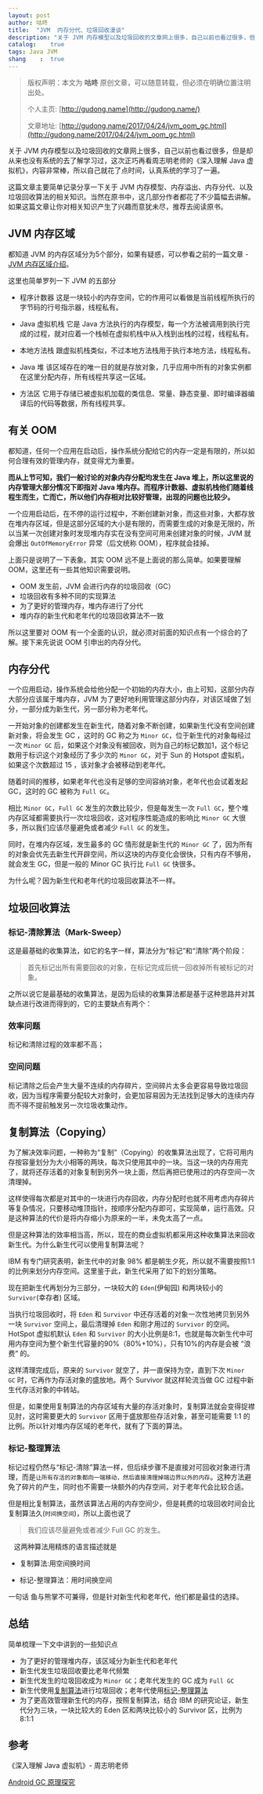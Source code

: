 ```yaml
---
layout: post
author: 咕咚
title:  "JVM  内存分代、垃圾回收漫谈"
description: "关于 JVM 内存模型以及垃圾回收的文章网上很多，自己以前也看过很多，但是却从来也没有系统的去了解学习过，这次正巧再看周志明老师的《深入理解 Java 虚拟机》，内容非常棒，所以自己就花了点时间，认真系统的学习了一遍。"
catalog:    true
tags: Java JVM
shang    :  true
---
```



> 版权声明：本文为 **咕咚** 原创文章，可以随意转载，但必须在明确位置注明出处。
>
> 个人主页: [http://gudong.name](http://gudong.name/)
>
> 文章地址: [http://gudong.name/2017/04/24/jvm_oom_gc.html](http://gudong.name/2017/04/24/jvm_oom_gc.html)

关于 JVM 内存模型以及垃圾回收的文章网上很多，自己以前也看过很多，但是却从来也没有系统的去了解学习过，这次正巧再看周志明老师的《深入理解 Java 虚拟机》，内容非常棒，所以自己就花了点时间，认真系统的学习了一遍。

这篇文章主要简单记录分享一下关于 JVM 内存模型、内存溢出、内存分代、以及垃圾回收算法的相关知识。当然在原书中，这几部分作者都花了不少篇幅去讲解。如果这篇文章让你对相关知识产生了兴趣而意犹未尽，推荐去阅读原书。

## JVM 内存区域

都知道 JVM 的内存区域分为5个部分，如果有疑惑，可以参看之前的一篇文章 - [JVM 内存区域介绍](http://www.jianshu.com/p/c0349601a75c)。

这里也简单罗列一下 JVM 的五部分

- 程序计数器 
这是一块较小的内存空间，它的作用可以看做是当前线程所执行的字节码的行号指示器，线程私有。

- Java 虚拟机栈
它是 Java 方法执行的内存模型，每一个方法被调用到执行完成的过程，就对应着一个栈帧在虚拟机栈中从入栈到出栈的过程，线程私有。

- 本地方法栈
跟虚拟机栈类似，不过本地方法栈用于执行本地方法，线程私有。

- Java 堆
该区域存在的唯一目的就是存放对象，几乎应用中所有的对象实例都在这里分配内存，所有线程共享这一区域。

- 方法区
它用于存储已被虚拟机加载的类信息、常量、静态变量、即时编译器编译后的代码等数据，所有线程共享。

## 有关 OOM 

都知道，任何一个应用在启动后，操作系统分配给它的内存一定是有限的，所以如何合理有效的管理内存，就变得尤为重要。

**而从上节可知，我们一般讨论的对象内存分配均发生在 Java 堆上，所以这里说的内存管理大部分情况下即指对 Java 堆内存。而程序计数器、虚拟机栈他们随着线程生而生，亡而亡，所以他们内存相对比较好管理，出现的问题也比较少。**

一个应用启动后，在不停的运行过程中，不断创建新对象，而这些对象，大都存放在堆内存区域，但是这部分区域的大小是有限的，而需要生成的对象是无限的，所以当某一次创建对象时发现堆内存实在没有空间可用来创建对象的时候，JVM 就会爆出 `OutOfMemoryError`
 异常（后文统称 OOM），程序就会挂掉。

上面只是说明了一下表象。其实 OOM 远不是上面说的那么简单。如果要理解 OOM，这里还有一些其他知识需要说明。

- OOM 发生前，JVM 会进行内存的垃圾回收（GC）
- 垃圾回收有多种不同的实现算法
- 为了更好的管理内存，堆内存进行了分代
- 堆内存的新生代和老年代的垃圾回收算法不一致

所以这里要对 OOM 有一个全面的认识，就必须对前面的知识点有一个综合的了解。接下来先说说 OOM 引申出的内存分代。

## 内存分代 

一个应用启动，操作系统会给他分配一个初始的内存大小，由上可知，这部分内存大部分应该属于堆内存，JVM 为了更好地利用管理这部分内存，对该区域做了划分，一部分成为新生代，另一部分称为老年代。

一开始对象的创建都发生在新生代，随着对象不断创建，如果新生代没有空间创建新对象，将会发生 GC ，这时的 GC 称之为 `Minor GC`，位于新生代的对象每经过一次 `Minor GC` 后，如果这个对象没有被回收，则为自己的标记数加1，这个标记数用于标识这个对象经历了多少次的 `Minor GC`，对于 Sun 的 Hotspot 虚拟机，如果这个次数超过 15 ，该对象才会被移动到老年代。

随着时间的推移，如果老年代也没有足够的空间容纳对象，老年代也会试着发起 GC，这时的 GC 被称为 `Full GC`。

相比 `Minor GC`，`Full GC` 发生的次数比较少，但是每发生一次 `Full GC`，整个堆内存区域都需要执行一次垃圾回收，这对程序性能造成的影响比 `Minor GC` 大很多，所以我们应该尽量避免或者减少 `Full GC` 的发生。

同时，在堆内存区域，发生最多的 GC 情形就是新生代的 `Minor GC` 了，因为所有的对象会优先去新生代开辟空间，所以这块的内存变化会很快，只有内存不够用，就会发生 GC，但是一般的 Minor GC 执行比 `Full GC` 快很多。

为什么呢？因为新生代和老年代的垃圾回收算法不一样。

## 垃圾回收算法

### 标记-清除算法（Mark-Sweep）

这是最基础的收集算法，如它的名字一样，算法分为“标记”和“清除”两个阶段：

> 首先标记出所有需要回收的对象，在标记完成后统一回收掉所有被标记的对象。

之所以说它是最基础的收集算法，是因为后续的收集算法都是基于这种思路并对其缺点进行改进而得到的，它的主要缺点有两个：
### 效率问题
标记和清除过程的效率都不高；
### 空间问题
标记清除之后会产生大量不连续的内存碎片，空间碎片太多会更容易导致垃圾回收，因为当程序需要分配较大对象时，会更加容易因为无法找到足够大的连续内存而不得不提前触发另一次垃圾收集动作。

## 复制算法（Copying）

为了解决效率问题，一种称为“复制”（Copying）的收集算法出现了，它将可用内存按容量划分为大小相等的两块，每次只使用其中的一块。当这一块的内存用完了，就将还存活着的对象复制到另外一块上面，然后再把已使用过的内存空间一次清理掉。

这样使得每次都是对其中的一块进行内存回收，内存分配时也就不用考虑内存碎片等复杂情况，只要移动堆顶指针，按顺序分配内存即可，实现简单，运行高效。只是这种算法的代价是将内存缩小为原来的一半，未免太高了一点。

但是这种算法的效率相当高，所以，现在的商业虚拟机都采用这种收集算法来回收新生代。为什么新生代可以使用复制算法呢？

IBM 有专门研究表明，新生代中的对象 98% 都是朝生夕死，所以就不需要按照1:1的比例来划分内存空间。这里鉴于此，新生代采用了如下的划分策略。

现在把新生代再划分为三部分，一块较大的 `Eden`(伊甸园) 和两块较小的 `Survivor`(幸存者)  区域。

当执行垃圾回收时，将 `Eden` 和 `Survivor` 中还存活着的对象一次性地拷贝到另外一块 `Survivor` 空间上，最后清理掉 `Eden` 和刚才用过的 `Survivor` 的空间。HotSpot 虚拟机默认 `Eden` 和 `Survivor`
 的大小比例是8∶1，也就是每次新生代中可用内存空间为整个新生代容量的90%（80%+10%），只有10%的内存是会被 “浪费” 的。

这样清理完成后，原来的 `Survivor` 就空了，并一直保持为空，直到下次 `Minor GC` 时，它再作为存活对象的盛放地。两个 Survivor 就这样轮流当做 GC 过程中新生代存活对象的中转站。

但是，如果使用复制算法的内存区域有大量的存活对象时，复制算法就会变得捉襟见肘，这时需要更大的 `Survivor` 区用于盛放那些存活对象，甚至可能需要 1:1 的比例。所以针对堆内存区域的老年代，就有了下面的算法。

### 标记-整理算法

标记过程仍然与“标记-清除”算法一样，但后续步骤不是直接对可回收对象进行清理，而是`让所有存活的对象都向一端移动，然后直接清理掉端边界以外的内存`。这种方法避免了碎片的产生，同时也不需要一块额外的内存空间，对于老年代会比较合适。

但是相比复制算法，虽然该算法占用的内存空间少，但是耗费的垃圾回收时间会比复制算法久(`时间换空间`)，所以上面也说了

> 我们应该尽量避免或者减少 Full GC 的发生。

   这两种算法用精炼的语言描述就是

- 复制算法:用空间换时间


- 标记-整理算法：用时间换空间

一句话 鱼与熊掌不可兼得，但是针对新生代和老年代，他们都是最佳的选择。

## 总结

简单梳理一下文中讲到的一些知识点

- 为了更好的管理堆内存，该区域分为新生代和老年代
- 新生代发生垃圾回收要比老年代频繁
- 新生代发生的垃圾回收成为 `Minor GC`；老年代发生的 GC 成为 `Full GC`
- 新生代使用[复制算法](#复制算法（Copying）)进行垃圾回收；老年代使用[标记-整理算法](#标记-整理算法)
- 为了更高效管理新生代的内存，按照复制算法，结合 IBM 的研究论证，新生代分为三块，一块比较大的 Eden 区和两块比较小的 Survivor 区，比例为 8:1:1

## 参考

《深入理解 Java 虚拟机》- 周志明老师

[Android GC 原理探究](https://mp.weixin.qq.com/s/CUU3Ml394H_fkabhNNX32Q)